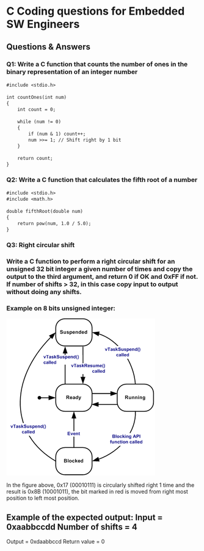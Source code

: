 # C Coding questions for Embedded SW Engineers #

## Questions & Answers ##

### Q1: Write a C function that counts the number of ones in the binary representation of an integer number ###
```
#include <stdio.h>

int countOnes(int num) 
{
    int count = 0;

    while (num != 0) 
    {
        if (num & 1) count++;
        num >>= 1; // Shift right by 1 bit
    }

    return count;
}
```

### Q2: Write a C function that calculates the fifth root of a number ###
```
#include <stdio.h>
#include <math.h>

double fifthRoot(double num) 
{
    return pow(num, 1.0 / 5.0);
}
```

### Q3:	Right circular shift
### Write a C function to perform a right circular shift for an unsigned 32 bit integer a given number of times and copy the output to the third argument, and return 0 if OK and 0xFF if not. If number of shifts > 32, in this case copy input to output without doing any shifts.
### Example on 8 bits unsigned integer:

![Alt_text](https://github.com/Bassel20/Embedded-Systems-Interview-Questions-Answers/blob/main/Figures/RTOS_task_states.gif)

In the figure above,  0x17 (00010111) is circularly shifted right 1 time and the result is 0x8B (10001011), the bit marked in red is moved from right most position to left most position. 

Example of the expected output:
Input = 0xaabbccdd
Number of shifts = 4
---------------------
Output = 0xdaabbccd
Return value = 0

###
